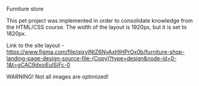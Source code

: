 Furniture store

This pet project was implemented in order to consolidate knowledge from the HTML/CSS course. The width of the layout is 1920px, but it is set to 1820px.

Link to the site layout - https://www.figma.com/file/qixyjNtZ6NyAxHIHPrOx0b/furniture-shop-landing-page-design-source-file-(Copy)?type=design&node-id=0-1&t=gCAC9dxoiEuISjFc-0

WARNING! Not all images are optimized!

